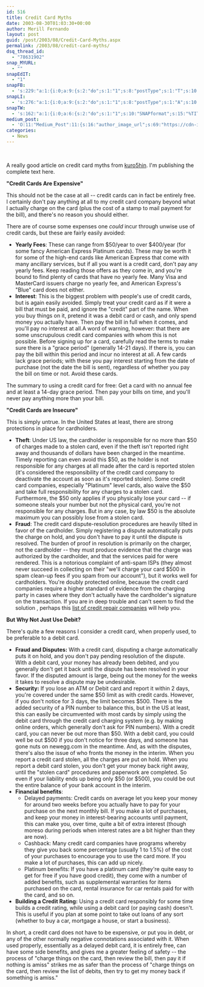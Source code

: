 ```yaml
---
id: 516
title: Credit Card Myths
date: 2003-08-30T01:03:30+00:00
author: Merill Fernando
layout: post
guid: /post/2003/08/Credit-Card-Myths.aspx
permalink: /2003/08/credit-card-myths/
dsq_thread_id:
  - "78631902"
snap_MYURL:
  - ""
snapEdIT:
  - "1"
snapFB:
  - 's:229:"a:1:{i:0;a:9:{s:2:"do";s:1:"1";s:8:"postType";s:1:"T";s:10:"AttachPost";s:1:"2";s:10:"SNAPformat";s:10:"%FULLTEXT%";s:9:"isAutoImg";s:1:"A";s:8:"imgToUse";s:0:"";s:9:"isAutoURL";s:1:"A";s:8:"urlToUse";s:0:"";s:4:"doFB";s:1:"1";}}";'
snapLI:
  - 's:276:"a:1:{i:0;a:9:{s:2:"do";s:1:"1";s:8:"postType";s:1:"A";s:10:"SNAPformat";s:41:"New post has been published on %SITENAME%";s:12:"liMsgFormatT";s:14:"{Blog} %TITLE%";s:9:"isAutoImg";s:1:"A";s:8:"imgToUse";s:0:"";s:9:"isAutoURL";s:1:"A";s:8:"urlToUse";s:0:"";s:4:"doLI";s:1:"1";}}";'
snapTW:
  - 's:162:"a:1:{i:0;a:6:{s:2:"do";s:1:"1";s:10:"SNAPformat";s:15:"%TITLE% - %URL%";s:8:"attchImg";s:1:"1";s:9:"isAutoImg";s:1:"A";s:8:"imgToUse";s:0:"";s:4:"doTW";s:1:"1";}}";'
medium_post:
  - 'O:11:"Medium_Post":11:{s:16:"author_image_url";s:69:"https://cdn-images-1.medium.com/fit/c/200/200/0*nOSMyIhdQJ9325FH.jpeg";s:10:"author_url";s:26:"https://medium.com/@merill";s:11:"byline_name";N;s:12:"byline_email";N;s:10:"cross_link";s:2:"no";s:2:"id";s:12:"6d12dced075b";s:21:"follower_notification";s:3:"yes";s:7:"license";s:19:"all-rights-reserved";s:14:"publication_id";s:12:"99858869fb3c";s:6:"status";s:6:"public";s:3:"url";s:57:"https://medium.com/@merill/credit-card-myths-6d12dced075b";}'
categories:
  - News
---
```

&nbsp;

A really good article on credit card myths from <a href="http://www.kuro5hin.org/story/2003/8/21/192635/540">kuro5hin</a>.
I'm publishing the complete text here.

<b>"Credit Cards Are Expensive"</b>

This should not be the case at all -- credit cards can in fact be entirely free. I
certainly don't pay anything at all to my credit card company beyond what I actually
charge on the card (plus the cost of a stamp to mail payment for the bill), and there's
no reason you should either.

There are of course some expenses one <i>could</i> incur through unwise use of credit
cards, but these are fairly easily avoided:
<ul>
 	<li><b>Yearly Fees</b>: These can range from $50/year to over $400/year (for some fancy
American Express Platinum cards). These may be worth it for some of the high-end cards
like American Express that come with many ancillary services, but if all you want
is a credit card, don't pay any yearly fees. Keep reading those offers as they come
in, and you're bound to find plenty of cards that have no yearly fee. Many Visa and
MasterCard issuers charge no yearly fee, and American Express's "Blue" card does not
either.</li>
 	<li><b>Interest</b>: This is the biggest problem with people's use of credit cards, but
is again easily avoided. Simply treat your credit card as if it were a bill that must
be paid, and ignore the "credit" part of the name. When you buy things on it, pretend
it was a debit card or cash, and only spend money you actually have. Then pay the
bill in full when it comes, and you'll pay no interest at all.A word of warning, however: that there are some unscrupulous credit card companies
with whom this is not possible. Before signing up for a card, carefully read the terms
to make sure there is a "grace period" (generally 14-21 days). If there is, you can
pay the bill within this period and incur no interest at all. A few cards lack grace
periods; with these you pay interest starting from the date of purchase (not the date
the bill is sent), regardless of whether you pay the bill on time or not. Avoid these
cards.</li>
</ul>
The summary to using a credit card for free: Get a card with no annual fee and at
least a 14-day grace period. Then pay your bills on time, and you'll never pay anything
more than your bill.

<b>"Credit Cards are Insecure"</b>

This is simply untrue. In the United States at least, there are strong protections
in place for cardholders.
<ul>
 	<li><b>Theft</b>: Under US law, the cardholder is responsible for no more than $50 of
charges made to a stolen card, even if the theft isn't reported right away and thousands
of dollars have been charged in the meantime. Timely reporting can even avoid this
$50, as the holder is not responsible for any charges at all made after the card is
reported stolen (it's considered the responsibility of the credit card company to
deactivate the account as soon as it's reported stolen). Some credit card companies,
especially "Platinum" level cards, also waive the $50 and take full responsibility
for any charges to a stolen card. Furthermore, the $50 only applies if you physically
lose your card -- if someone steals your number but not the physical card, you're
not responsible for any charges. But in any case, by law $50 is the absolute maximum
you can possibly lose from a stolen card.</li>
 	<li><b>Fraud</b>: The credit card dispute-resolution procedures are heavily tilted in
favor of the cardholder. Simply registering a dispute automatically puts the charge
on hold, and you don't have to pay it until the dispute is resolved. The burden of
proof in resolution is primarily on the charger, not the cardholder -- they must produce
evidence that the charge was authorized by the cardholder, and that the services paid
for were rendered. This is a notorious complaint of anti-spam ISPs (they almost never
succeed in collecting on their "we'll charge your card $500 in spam clean-up fees
if you spam from our account"), but it works well for cardholders. You're doubly protected
online, because the credit card companies require a higher standard of evidence from
the charging party in cases where they don't actually have the cardholder's signature
on the transaction. If you are in deep trouble and can't seem to find the solution , perhaps this <a href="https://creditguide.io/credit-repair-companies/">list of credit repair companies</span></a> will help you.</li>
</ul>
<b>But Why Not Just Use Debit?</b>

There's quite a few reasons I consider a credit card, when properly used, to be preferable
to a debit card.
<ul>
 	<li><b>Fraud and Disputes:</b> With a credit card, disputing a charge automatically puts
it on hold, and you don't pay pending resolution of the dispute. With a debit card,
your money has already been debited, and you generally don't get it back until the
dispute has been resolved in your favor. If the disputed amount is large, being out
the money for the weeks it takes to resolve a dispute may be undesirable.</li>
 	<li><b>Security:</b> If you lose an ATM or Debit card and report it within 2 days, you're
covered under the same $50 limit as with credit cards. However, if you don't notice
for 3 days, the limit becomes $500. There is the added security of a PIN number to
balance this, but in the US at least, this can easily be circumvented with most cards
by simply using the debit card through the credit card charging system (e.g. by making
online orders, which generally don't ask for PIN numbers). With a credit card, you
can never be out more than $50. With a debit card, you could well be out $500 if you
don't notice for three days, and someone has gone nuts on newegg.com in the meantime.
And, as with the disputes, there's also the issue of who fronts the money in the interim.
When you report a credit card stolen, all the charges are put on hold. When you report
a debit card stolen, you don't get your money back right away, until the "stolen card"
procedures and paperwork are completed. So even if your liability ends up being only
$50 (or $500), you could be out the entire balance of your bank account in the interim.</li>
 	<li><b>Financial benefits</b>:
<ul>
 	<li>Delayed payments: Credit cards on average let you keep your money for around two weeks
before you actually have to pay for your purchase on the next monthly bill. If you
make a lot of purchases, and keep your money in interest-bearing accounts until payment,
this can make you, over time, quite a bit of extra interest (though moreso during
periods when interest rates are a bit higher than they are now).</li>
 	<li>Cashback: Many credit card companies have programs whereby they give you back some
percentage (usually 1 to 1.5%) of the cost of your purchases to encourage you to use
the card more. If you make a lot of purchases, this can add up nicely.</li>
 	<li>Platinum benefits: If you have a platinum card (they're quite easy to get for free
if you have good credit), they come with a number of added benefits, such as supplemental
warranties for items purchased on the card, rental insurance for car rentals paid
for with the card, and so on.</li>
</ul>
</li>
 	<li><b>Building a Credit Rating:</b> Using a credit card responsibly for some time builds
a credit rating, while using a debit card (or paying cash) doesn't. This is useful
if you plan at some point to take out loans of any sort (whether to buy a car, mortgage
a house, or start a business).</li>
</ul>
In short, a credit card does not have to be expensive, or put you in debt, or any
of the other normally negative connotations associated with it. When used properly,
essentially as a delayed debit card, it is entirely free, can have some side benefits,
and gives me a greater feeling of safety -- the process of "charge things on the card,
then review the bill, then pay it if nothing is amiss" strikes me as safer than the
process of "charge things on the card, then review the list of debits, then try to
get my money back if something is amiss."

&nbsp;